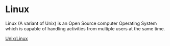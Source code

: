 # Linux
Linux (A variant of Unix) is an Open Source computer Operating System which is capable of handling activities from multiple users at the same time.

[Unix/Linux](https://www.tutorialspoint.com/unix/index.htm)
